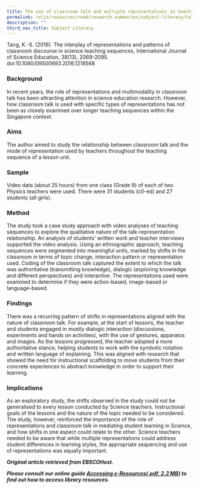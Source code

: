 ```yaml
---
title: The use of classroom talk and multiple representations in teaching Science
permalink: /elis/resources/read/research-summaries/subject-literacy/talks-n-representations-in-teaching-science/
description: ""
third_nav_title: Subject Literacy
---
```

Tang, K.-S. (2016). The interplay of representations and patterns of classroom discourse in science teaching sequences, International Journal of Science Education, 38(13), 2069-2095. doi:10.1080/09500693.2016.1218568

### Background

In recent years, the role of representations and multimodality in classroom talk has been attracting attention in science education research. However, how classroom talk is used with specific types of representations has not been as closely examined over longer teaching sequences within the Singapore context.

### Aims

The author aimed to study the relationship between classroom talk and the mode of representation used by teachers throughout the teaching sequence of a lesson unit.

### Sample

Video data (about 25 hours) from one class (Grade 9) of each of two Physics teachers were used. There were 31 students (c0-ed) and 27 students (all girls).

### Method

The study took a case study approach with video analyses of teaching sequences to explore the qualitative nature of the talk-representation relationship. An analysis of students’ written work and teacher interviews supported the video analysis. Using an ethnographic approach, teaching sequences were segmented into meaningful units, marked by shifts in the classroom in terms of topic change, interaction pattern or representation used. Coding of the classroom talk captured the extent to which the talk was authoritative (transmitting knowledge), dialogic (exploring knowledge and different perspectives) and interactive. The representations used were examined to determine if they were action-based, image-based or language-based.

### Findings

There was a recurring pattern of shifts in representations aligned with the nature of classroom talk. For example, at the start of lessons, the teacher and students engaged in mostly dialogic interaction (discussions, experiments and hands on activities), with the use of gestures, apparatus and images. As the lessons progressed, the teacher adopted a more authoritative stance, helping students to work with the symbolic notation and written language of explaining. This was aligned with research that showed the need for instructional scaffolding to move students from their concrete experiences to abstract knowledge in order to support their learning.

### Implications

As an exploratory study, the shifts observed in the study could not be generalised to every lesson conducted by Science teachers. Instructional goals of the lessons and the nature of the topic needed to be considered. The study, however, reinforced the importance of the role of representations and classroom talk in mediating student learning in Science, and how shifts in one aspect could relate to the other. Science teachers needed to be aware that while multiple representations could address student differences in learning styles, the appropriate sequencing and use of representations was equally important.


_**Original article retrieved from EBSCOHost.**_  

**_Please consult our online guide [Accessing e-Resources(.pdf, 2.2 MB)](https://academyofsingaporeteachers-moe-edu-sg-admin.cwp.sg/elis/resources/read/research-summaries/subject-literacy/18e45074-6b1b-4ac7-811f-1a8da16c4f81 "Accessing e-Resources") to find out how to access library resources._**